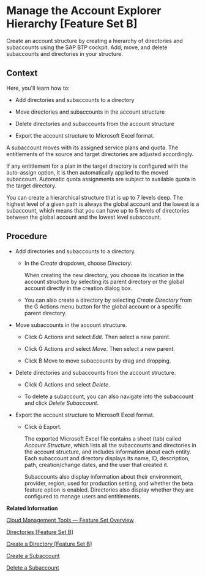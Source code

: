 <!-- loio2e2a5b67f5ba4782a9070534148e8426 -->

<link rel="stylesheet" type="text/css" href="../css/sap-icons.css"/>

# Manage the Account Explorer Hierarchy \[Feature Set B\]

Create an account structure by creating a hierarchy of directories and subaccounts using the SAP BTP cockpit. Add, move, and delete subaccounts and directories in your structure.



<a name="loio2e2a5b67f5ba4782a9070534148e8426__context_rns_xdt_1qb"/>

## Context

Here, you'll learn how to:

-   Add directories and subaccounts to a directory

-   Move directories and subaccounts in the account structure

-   Delete directories and subaccounts from the account structure

-   Export the account structure to Microsoft Excel format.


A subaccount moves with its assigned service plans and quota. The entitlements of the source and target directories are adjusted accordingly.

If any entitlement for a plan in the target directory is configured with the auto-assign option, it is then automatically applied to the moved subaccount. Automatic quota assignments are subject to available quota in the target directory.

You can create a hierarchical structure that is up to 7 levels deep. The highest level of a given path is always the global account and the lowest is a subaccount, which means that you can have up to 5 levels of directories between the global account and the lowest level subaccount.



<a name="loio2e2a5b67f5ba4782a9070534148e8426__steps-unordered_nvj_ppn_szb"/>

## Procedure

-   Add directories and subaccounts to a directory.

    -   In the *Create* dropdown, choose *Directory*.

        When creating the new directory, you choose its location in the account structure by selecting its parent directory or the global account directly in the creation dialog box.

    -   You can also create a directory by selecting *Create Directory* from the <span class="SAP-icons-V5"></span> Actions menu button for the global account or a specific parent directory.


-   Move subaccounts in the account structure.

    -   Click <span class="SAP-icons-V5"></span> Actions and select *Edit*. Then select a new parent.

    -   Click <span class="SAP-icons-V5"></span> Actions and select *Move*. Then select a new parent.

    -   Click <span class="SAP-icons-V5"></span> Move to move subaccounts by drag and dropping.


-   Delete directories and subaccounts from the account structure.

    -   Click <span class="SAP-icons-V5"></span> Actions and select *Delete*.

    -   To delete a subaccount, you can also navigate into the subaccount and click *Delete Subaccount*.


-   Export the account structure to Microsoft Excel format.

    -   Click <span class="SAP-icons-V5"></span> Export.

        The exported Microsoft Excel file contains a sheet \(tab\) called *Account Structure*, which lists all the subaccounts and directories in the account structure, and includes information about each entity. Each subaccount and directory displays its name, ID, description, path, creation/change dates, and the user that created it.

        Subaccounts also display information about their environment, provider, region, used for production setting, and whether the beta feature option is enabled. Directories also display whether they are configured to manage users and entitlements.



**Related Information**  


[Cloud Management Tools — Feature Set Overview](../10-concepts/cloud-management-tools-feature-set-overview-caf4e4e.md "Cloud management tools represent the group of technologies designed for managing SAP BTP.")

[Directories \[Feature Set B\]](../10-concepts/account-model-8ed4a70.md#loioa92721fc75524ec09a7a7255997dbd94 "Directories allow you to organize and manage your subaccounts according to your technical and business needs.")

[Create a Directory \[Feature Set B\]](create-a-directory-feature-set-b-b8ef1c4.md "Create a directory using the SAP BTP cockpit to organize and manage your subaccounts. For example, you can group subaccounts by project, team, or department.")

[Create a Subaccount](create-a-subaccount-05280a1.md "Create subaccounts in your global account using the SAP BTP cockpit.")

[Delete a Subaccount](delete-a-subaccount-419dc3d.md "Delete subaccounts using the SAP BTP cockpit to clean up your account hierarchy, free up quota used by services in your subaccounts, and to reduce overall costs.")

